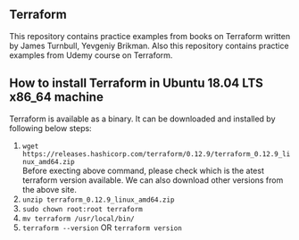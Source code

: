 ## Terraform

This repository contains practice examples from books on Terraform written by James Turnbull, Yevgeniy Brikman. Also this repository contains practice examples from Udemy course on Terraform.

## How to install Terraform in Ubuntu 18.04 LTS x86_64 machine

Terraform is available as a binary. It can be downloaded and installed by following below steps:

1. `wget https://releases.hashicorp.com/terraform/0.12.9/terraform_0.12.9_linux_amd64.zip` <br>
Before execting above command, please check which is the atest terraform version available. We can also download other versions from the above site.
2. `unzip terraform_0.12.9_linux_amd64.zip`
3. `sudo chown root:root terraform`
4. `mv terraform /usr/local/bin/`
4. `terraform --version` OR `terraform version`
